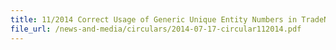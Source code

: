 ```yaml
---
title: 11/2014 Correct Usage of Generic Unique Entity Numbers in TradeNet® Declarations
file_url: /news-and-media/circulars/2014-07-17-circular112014.pdf
---
```


